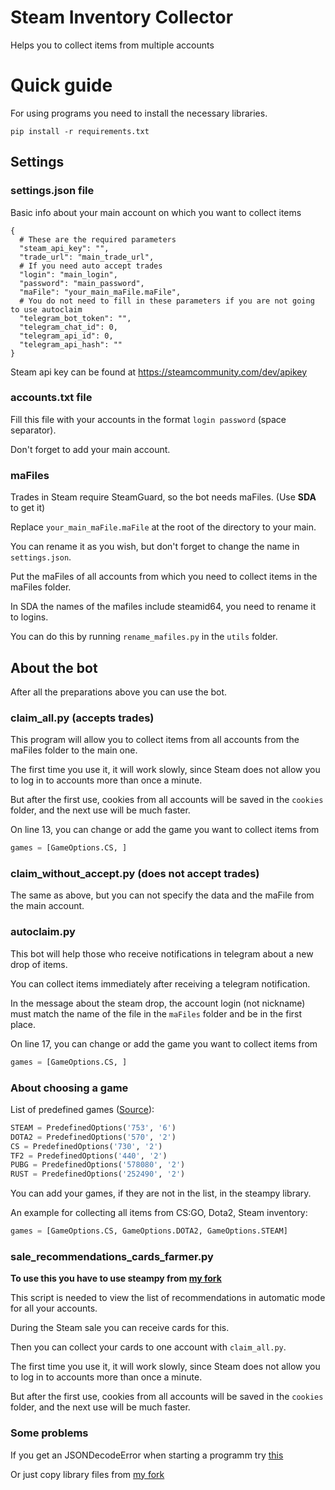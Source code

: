 # Steam Inventory Collector
Helps you to collect items from multiple accounts
   
# Quick guide 
For using programs you need to install the necessary libraries.

   `pip install -r requirements.txt`
   
## Settings
### settings.json file
Basic info about your main account on which you want to collect items
```
{
  # These are the required parameters
  "steam_api_key": "",
  "trade_url": "main_trade_url",
  # If you need auto accept trades
  "login": "main_login",
  "password": "main_password",
  "maFile": "your_main_maFile.maFile",
  # You do not need to fill in these parameters if you are not going to use autoclaim
  "telegram_bot_token": "",
  "telegram_chat_id": 0,
  "telegram_api_id": 0,
  "telegram_api_hash": ""
}
```
Steam api key can be found at https://steamcommunity.com/dev/apikey

### accounts.txt file
Fill this file with your accounts in the format `login password` (space separator).

Don't forget to add your main account.

### maFiles
Trades in Steam require SteamGuard, so the bot needs maFiles. (Use **SDA** to get it)

Replace `your_main_maFile.maFile` at the root of the directory to your main. 

You can rename it as you wish, but don't forget to change the name in `settings.json`.
   
Put the maFiles of all accounts from which you need to collect items in the maFiles folder.

In SDA the names of the mafiles include steamid64, you need to rename it to logins. 

You can do this by running `rename_mafiles.py` in the `utils` folder.

## About the bot
After all the preparations above you can use the bot. 

### claim_all.py (accepts trades)
This program will allow you to collect items from all accounts from the maFiles folder to the main one.

The first time you use it, it will work slowly, since Steam does not allow you to log in to accounts more than once a minute.

But after the first use, cookies from all accounts will be saved in the `cookies` folder, and the next use will be much faster.

On line 13, you can change or add the game you want to collect items from
```python
games = [GameOptions.CS, ]
```

### claim_without_accept.py (does not accept trades)
The same as above, but you can not specify the data and the maFile from the main account.

### autoclaim.py
This bot will help those who receive notifications in telegram about a new drop of items.

You can collect items immediately after receiving a telegram notification.

In the message about the steam drop, the account login (not nickname) must match the name of the file in the `maFiles` folder and be in the first place.

On line 17, you can change or add the game you want to collect items from
```python
games = [GameOptions.CS, ]
```

### About choosing a game

List of predefined games ([Source](https://github.com/bukson/steampy/blob/master/steampy/models.py)): 
```python
STEAM = PredefinedOptions('753', '6')
DOTA2 = PredefinedOptions('570', '2')
CS = PredefinedOptions('730', '2')
TF2 = PredefinedOptions('440', '2')
PUBG = PredefinedOptions('578080', '2')
RUST = PredefinedOptions('252490', '2')
```

You can add your games, if they are not in the list, in the steampy library.

An example for collecting all items from CS:GO, Dota2, Steam inventory:
```python
games = [GameOptions.CS, GameOptions.DOTA2, GameOptions.STEAM]
```

### sale_recommendations_cards_farmer.py
**To use this you have to use steampy from [my fork](https://github.com/0xKetch/steampy)**

This script is needed to view the list of recommendations in automatic mode for all your accounts.

During the Steam sale you can receive cards for this.

Then you can collect your cards to one account with `claim_all.py`.

The first time you use it, it will work slowly, since Steam does not allow you to log in to accounts more than once a minute.

But after the first use, cookies from all accounts will be saved in the `cookies` folder, and the next use will be much faster.

### Some problems

If you get an JSONDecodeError when starting a programm try [this](https://github.com/bukson/steampy/issues/241) 

Or just copy library files from [my fork](https://github.com/0xKetch/steampy)
